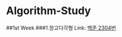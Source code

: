 # Algorithm-Study
##1st Week
###1.창고다각형
Link: [백준 2304번][2304link]

[2304link]: https://www.acmicpc.net/problem/2304 "Go google"
